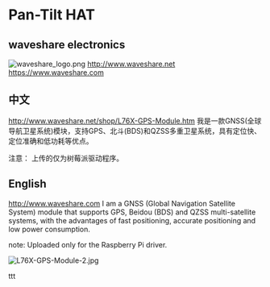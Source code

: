 ﻿# Pan-Tilt HAT  
## waveshare electronics
![waveshare_logo.png](waveshare_logo.png)
http://www.waveshare.net  
https://www.waveshare.com  

## 中文 ## 
http://www.waveshare.net/shop/L76X-GPS-Module.htm
我是一款GNSS(全球导航卫星系统)模块，支持GPS、北斗(BDS)和QZSS多重卫星系统，具有定位快、定位准确和低功耗等优点。

注意：
上传的仅为树莓派驱动程序。

## English ## 
http://www.waveshare.com
I am a GNSS (Global Navigation Satellite System) module that supports GPS, Beidou (BDS) and QZSS multi-satellite systems, with the advantages of fast positioning, accurate positioning and low power consumption.

note:
Uploaded only for the Raspberry Pi driver.

![L76X-GPS-Module-2.jpg](L76X-GPS-Module-2.jpg)

ttt

